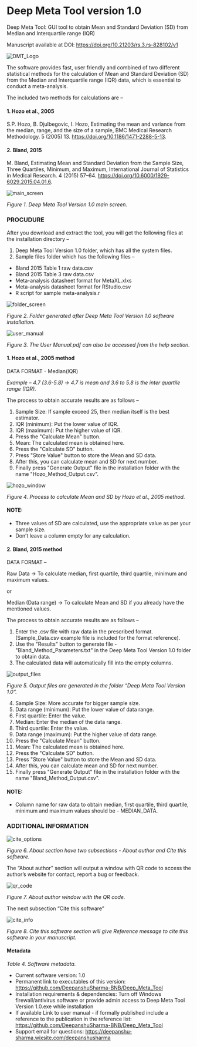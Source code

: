 # Deep Meta Tool version 1.0
Deep Meta Tool: GUI tool to obtain Mean and Standard Deviation (SD) from Median and Interquartile range (IQR)

Manuscript available at DOI: https://doi.org/10.21203/rs.3.rs-828102/v1

![DMT_Logo](https://github.com/DeepanshuSharma-BNB/Deep_Meta_Tool/blob/main/deep_meta_tool.png)

The software provides fast, user friendly and combined of two different statistical methods for the calculation of Mean and Standard Deviation (SD) from the Median and Interquartile range (IQR) data, which is essential to conduct a meta-analysis.

The included two methods for calculations are –

#### 1. Hozo et al., 2005

S.P. Hozo, B. Djulbegovic, I. Hozo, Estimating the mean and variance from the median, range, and the size of a sample, BMC Medical Research Methodology. 5 (2005) 13. https://doi.org/10.1186/1471-2288-5-13.

#### 2. Bland, 2015

M. Bland, Estimating Mean and Standard Deviation from the Sample Size, Three Quartiles, Minimum, and Maximum, International Journal of Statistics in Medical Research. 4 (2015) 57–64. https://doi.org/10.6000/1929-6029.2015.04.01.6.


![main_screen](https://github.com/DeepanshuSharma-BNB/Deep_Meta_Tool/blob/main/main_screen.png)

*Figure 1. Deep Meta Tool Version 1.0 main screen.*

### PROCUDURE
After you download and extract the tool, you will get the following files at the installation directory –

1. Deep Meta Tool Version 1.0 folder, which has all the system files.
2. Sample files folder which has the following files –

* Bland 2015 Table 1 raw data.csv
* Bland 2015 Table 3 raw data.csv
* Meta-analysis datasheet format for MetaXL.xlxs
* Meta-analysis datasheet format for RStudio.csv
* R script for sample meta-analysis.r

![folder_screen](https://github.com/DeepanshuSharma-BNB/Deep_Meta_Tool/blob/main/folder_image.png)

*Figure 2. Folder generated after Deep Meta Tool Version 1.0 software installation.*

![user_manual](https://github.com/DeepanshuSharma-BNB/Deep_Meta_Tool/blob/main/user_manual_option.png)

*Figure 3. The User Manual.pdf can also be accessed from the help section.*

#### 1. Hozo et al., 2005 method

DATA FORMAT - Median(IQR)

*Example – 4.7 (3.6-5.8) → 4.7 is mean and 3.6 to 5.8 is the inter quartile range (IQR).*

The process to obtain accurate results are as follows –
1. Sample Size: If sample exceed 25, then median itself is the best estimator.
2. IQR (minimum): Put the lower value of IQR.
3. IQR (maximum): Put the higher value of IQR.
4. Press the "Calculate Mean" button.
5. Mean: The calculated mean is obtained here.
6. Press the "Calculate SD" button.
7. Press "Store Value" button to store the Mean and SD data.
8. After this, you can calculate mean and SD for next number.
9. Finally press "Generate Output" file in the installation folder with the name "Hozo_Method_Output.csv".

![hozo_window](https://github.com/DeepanshuSharma-BNB/Deep_Meta_Tool/blob/main/hozo_window.png)

*Figure 4. Process to calculate Mean and SD by Hozo et al., 2005 method.*

#### NOTE:
* Three values of SD are calculated, use the appropriate value as per your sample size.
* Don’t leave a column empty for any calculation.

#### 2. Bland, 2015 method

DATA FORMAT –

Raw Data → To calculate median, first quartile, third quartile, minimum and maximum values.

or

Median (Data range) → To calculate Mean and SD if you already have the mentioned values.

The process to obtain accurate results are as follows –
1. Enter the .csv file with raw data in the prescribed format. (Sample_Data.csv example file is included for the format reference).
2. Use the "Results" button to generate file - "Bland_Method_Parameters.txt" in the Deep Meta Tool Version 1.0 folder to obtain data.
3. The calculated data will automatically fill into the empty columns.

![output_files](https://github.com/DeepanshuSharma-BNB/Deep_Meta_Tool/blob/main/output_files.png)

*Figure 5. Output files are generated in the folder “Deep Meta Tool Version 1.0”.*

4. Sample Size: More accurate for bigger sample size.
5. Data range (minimum): Put the lower value of data range.
6. First quartile: Enter the value.
7. Median: Enter the median of the data range.
8. Third quartile: Enter the value.
9. Data range (maximum): Put the higher value of data range.
10. Press the "Calculate Mean" button.
11. Mean: The calculated mean is obtained here.
12. Press the "Calculate SD" button.
13. Press "Store Value" button to store the Mean and SD data.
14. After this, you can calculate mean and SD for next number.
15. Finally press "Generate Output" file in the installation folder with the name "Bland_Method_Output.csv".

#### NOTE:
* Column name for raw data to obtain median, first quartile, third quartile, minimum and maximum values should be - MEDIAN_DATA.

### ADDITIONAL INFORMATION

![cite_options](https://github.com/DeepanshuSharma-BNB/Deep_Meta_Tool/blob/main/cite_option.png)

*Figure 6. About section have two subsections - About author and Cite this software.*

The “About author” section will output a window with QR code to access the author’s website for contact, report a bug or feedback.

![qr_code](https://github.com/DeepanshuSharma-BNB/Deep_Meta_Tool/blob/main/contact_info.png)

*Figure 7. About author window with the QR code.*

The next subsection “Cite this software”

![cite_info](https://github.com/DeepanshuSharma-BNB/Deep_Meta_Tool/blob/main/cite_info.png)

*Figure 8. Cite this software section will give Reference message to cite this software in your manuscript.*

#### Metadata

*Table 4. Software metadata.*
* Current software version: 1.0
* Permanent link to executables of this version: https://github.com/DeepanshuSharma-BNB/Deep_Meta_Tool
* Installation requirements & dependencies: Turn off Windows firewall/antivirus software or provide admin access to Deep Meta Tool Version 1.0.exe while installation
* If available Link to user manual - if formally published include a reference to the publication in the reference list: https://github.com/DeepanshuSharma-BNB/Deep_Meta_Tool
* Support email for questions: https://deepanshu-sharma.wixsite.com/deepanshusharma

